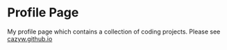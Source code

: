 # Profile Page

My profile page which contains a collection of coding projects. Please see [cazyw.github.io](cazyq.github.io)